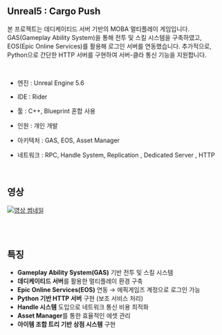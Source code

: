 ## Unreal5 : Cargo Push
본 프로젝트는 데디케이티드 서버 기반의 MOBA 멀티플레이 게임입니다. GAS(Gameplay Ability System)을 통해 전투 및 스킬 시스템을 구축하였고, EOS(Epic Online Services)를 활용해 로그인 서버를 연동했습니다. 추가적으로, Python으로 간단한 HTTP 서버를 구현하여 서버-클라 통신 기능을 지원합니다.


<br>

- 엔진 : Unreal Engine 5.6              
- IDE : Rider                          
- 툴 : C++, Blueprint 혼합 사용       
- 인원 : 개인 개발                      
- 아키텍처 : GAS, EOS, Asset Manager      
- 네트워크 : RPC, Handle System, Replication , Dedicated Server , HTTP

  <br>

## 영상
[![영상 썸네일](https://img.youtube.com/vi/SXG5lXZ3jsk/hqdefault.jpg)](https://www.youtube.com/watch?v=SXG5lXZ3jsk)

<br>


<br>

## 특징
- **Gameplay Ability System(GAS)** 기반 전투 및 스킬 시스템  
- **데디케이티드 서버**를 활용한 멀티플레이 환경 구축  
- **Epic Online Services(EOS)** 연동 → 에픽게임즈 계정으로 로그인 가능  
- **Python 기반 HTTP 서버** 구현 (보조 서비스 처리)  
- **Handle 시스템** 도입으로 네트워크 통신 비용 최적화  
- **Asset Manager**를 통한 효율적인 에셋 관리  
- **아이템 조합 트리 기반 상점 시스템** 구현  
